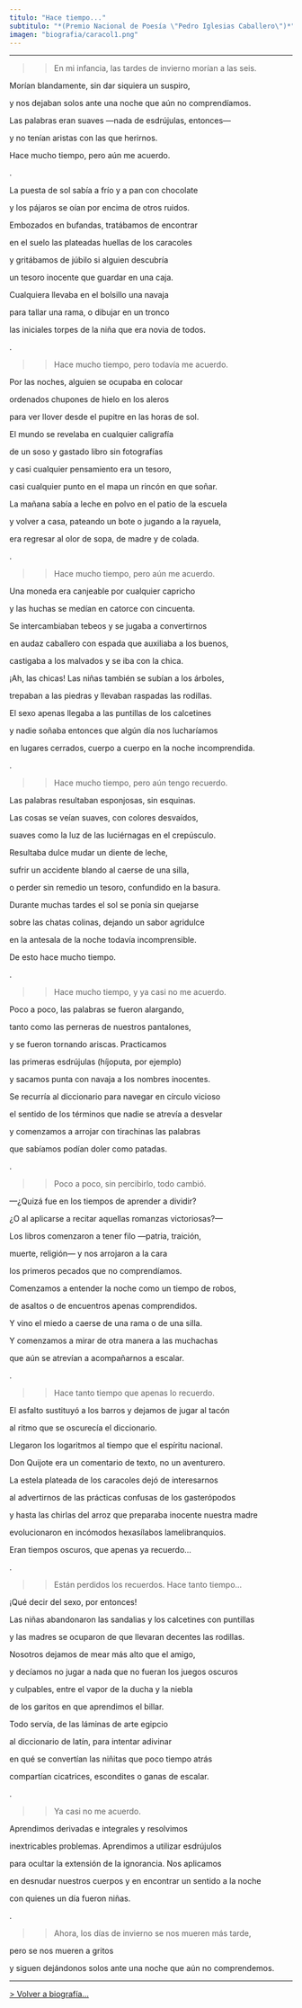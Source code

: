 ```yaml
---
titulo: "Hace tiempo..."
subtitulo: "*(Premio Nacional de Poesía \"Pedro Iglesias Caballero\")*"
imagen: "biografia/caracol1.png"
---
```

* * *
> > En mi infancia, las tardes de invierno morían a las seis.

Morían blandamente, sin dar siquiera un suspiro,

y nos dejaban solos ante una noche que aún no comprendíamos.

Las palabras eran suaves —nada de esdrújulas, entonces—

y no tenían aristas con las que herirnos.

Hace mucho tiempo, pero aún me acuerdo.

.

La puesta de sol sabía a frío y a pan con chocolate

y los pájaros se oían por encima de otros ruidos.

Embozados en bufandas, tratábamos de encontrar

en el suelo las plateadas huellas de los caracoles

y gritábamos de júbilo si alguien descubría

un tesoro inocente que guardar en una caja.

Cualquiera llevaba en el bolsillo una navaja

para tallar una rama, o dibujar en un tronco

las iniciales torpes de la niña que era novia de todos.

.

> > Hace mucho tiempo, pero todavía me acuerdo.

Por las noches, alguien se ocupaba en colocar

ordenados chupones de hielo en los aleros

para ver llover desde el pupitre en las horas de sol.

El mundo se revelaba en cualquier caligrafía

de un soso y gastado libro sin fotografías

y casi cualquier pensamiento era un tesoro,

casi cualquier punto en el mapa un rincón en que soñar.

La mañana sabía a leche en polvo en el patio de la escuela

y volver a casa, pateando un bote o jugando a la rayuela,

era regresar al olor de sopa, de madre y de colada.

.

> > Hace mucho tiempo, pero aún me acuerdo.

Una moneda era canjeable por cualquier capricho

y las huchas se medían en catorce con cincuenta.

Se intercambiaban tebeos y se jugaba a convertirnos

en audaz caballero con espada que auxiliaba a los buenos,

castigaba a los malvados y se iba con la chica.

¡Ah, las chicas! Las niñas también se subían a los árboles,

trepaban a las piedras y llevaban raspadas las rodillas.

El sexo apenas llegaba a las puntillas de los calcetines

y nadie soñaba entonces que algún día nos lucharíamos

en lugares cerrados, cuerpo a cuerpo en la noche incomprendida.

.

> > Hace mucho tiempo, pero aún tengo recuerdo.

Las palabras resultaban esponjosas, sin esquinas.

Las cosas se veían suaves, con colores desvaídos,

suaves como la luz de las luciérnagas en el crepúsculo.

Resultaba dulce mudar un diente de leche,

sufrir un accidente blando al caerse de una silla,

o perder sin remedio un tesoro, confundido en la basura.

Durante muchas tardes el sol se ponía sin quejarse

sobre las chatas colinas, dejando un sabor agridulce

en la antesala de la noche todavía incomprensible.

De esto hace mucho tiempo.

.

> > Hace mucho tiempo, y ya casi no me acuerdo.

Poco a poco, las palabras se fueron alargando,

tanto como las perneras de nuestros pantalones,

y se fueron tornando ariscas. Practicamos

las primeras esdrújulas (híjoputa, por ejemplo)

y sacamos punta con navaja a los nombres inocentes.

Se recurría al diccionario para navegar en círculo vicioso

el sentido de los términos que nadie se atrevía a desvelar

y comenzamos a arrojar con tirachinas las palabras

que sabíamos podían doler como patadas.

.

> > Poco a poco, sin percibirlo, todo cambió.

—¿Quizá fue en los tiempos de aprender a dividir?

¿O al aplicarse a recitar aquellas romanzas victoriosas?—

Los libros comenzaron a tener filo —patria, traición,

muerte, religión— y nos arrojaron a la cara

los primeros pecados que no comprendíamos.

Comenzamos a entender la noche como un tiempo de robos,

de asaltos o de encuentros apenas comprendidos.

Y vino el miedo a caerse de una rama o de una silla.

Y comenzamos a mirar de otra manera a las muchachas

que aún se atrevían a acompañarnos a escalar.

.

> > Hace tanto tiempo que apenas lo recuerdo.

El asfalto sustituyó a los barros y dejamos de jugar al tacón

al ritmo que se oscurecía el diccionario.

Llegaron los logaritmos al tiempo que el espíritu nacional.

Don Quijote era un comentario de texto, no un aventurero.

La estela plateada de los caracoles dejó de interesarnos

al advertirnos de las prácticas confusas de los gasterópodos

y hasta las chirlas del arroz que preparaba inocente nuestra madre

evolucionaron en incómodos hexasílabos lamelibranquios.

Eran tiempos oscuros, que apenas ya recuerdo…

.

> > Están perdidos los recuerdos. Hace tanto tiempo…

¡Qué decir del sexo, por entonces!

Las niñas abandonaron las sandalias y los calcetines con puntillas

y las madres se ocuparon de que llevaran decentes las rodillas.

Nosotros dejamos de mear más alto que el amigo,

y decíamos no jugar a nada que no fueran los juegos oscuros

y culpables, entre el vapor de la ducha y la niebla

de los garitos en que aprendimos el billar.

Todo servía, de las láminas de arte egipcio

al diccionario de latín, para intentar adivinar

en qué se convertían las niñitas que poco tiempo atrás

compartían cicatrices, escondites o ganas de escalar.

.

> > Ya casi no me acuerdo.

Aprendimos derivadas e integrales y resolvimos

inextricables problemas. Aprendimos a utilizar esdrújulos

para ocultar la extensión de la ignorancia. Nos aplicamos

en desnudar nuestros cuerpos y en encontrar un sentido a la noche

con quienes un día fueron niñas.

.

> > Ahora, los días de invierno se nos mueren más tarde,

pero se nos mueren a gritos

y siguen dejándonos solos ante una noche que aún no comprendemos.

* * *

[> Volver a biografía…](http:/ver/biografia)

